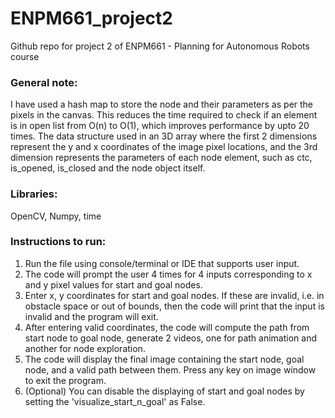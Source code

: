 # ENPM661_project2
Github repo for project 2 of ENPM661 - Planning for Autonomous Robots course

### General note:
I have used a hash map to store the node and their parameters as per the pixels in the canvas. This reduces the time required to check if an element is in open list from O(n) to O(1), which improves performance by upto 20 times. The data structure used in an 3D array where the first 2 dimensions represent the y and x coordinates of the image pixel locations, and the 3rd dimension represents the parameters of each node element, such as ctc, is_opened, is_closed and the node object itself.

### Libraries:
OpenCV, Numpy, time

### Instructions to run:
1. Run the file using console/terminal or IDE that supports user input.
2. The code will prompt the user 4 times for 4 inputs corresponding to x and y pixel values for start and goal nodes.
3. Enter x, y coordinates for start and goal nodes. If these are invalid, i.e. in obstacle space or out of bounds, then the code will print that the input is invalid and the program will exit.
4. After entering valid coordinates, the code will compute the path from start node to goal node, generate 2 videos, one for path animation and another for node exploration.
5. The code will display the final image containing the start node, goal node, and a valid path between them. Press any key on image window to exit the program.
6. (Optional) You can disable the displaying of start and goal nodes by setting the 'visualize_start_n_goal' as False.
